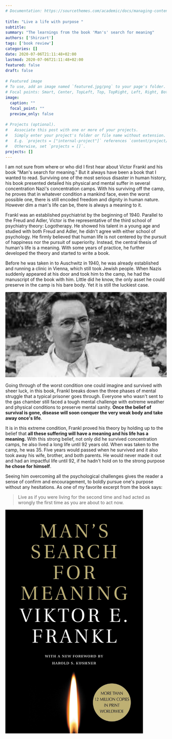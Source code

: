 ```yaml
---
# Documentation: https://sourcethemes.com/academic/docs/managing-content/

title: "Live a life with purpose "
subtitle: 
summary: "The learnings from the book 'Man's' search for meaning"
authors: ['Shirzart']
tags: ['book review']
categories: []
date: 2020-07-06T21:11:48+02:00
lastmod: 2020-07-06T21:11:48+02:00
featured: false
draft: false

# Featured image
# To use, add an image named `featured.jpg/png` to your page's folder.
# Focal points: Smart, Center, TopLeft, Top, TopRight, Left, Right, BottomLeft, Bottom, BottomRight.
image:
  caption: ""
  focal_point: ""
  preview_only: false

# Projects (optional).
#   Associate this post with one or more of your projects.
#   Simply enter your project's folder or file name without extension.
#   E.g. `projects = ["internal-project"]` references `content/project/deep-learning/index.md`.
#   Otherwise, set `projects = []`.
projects: []
---
```


I am not sure from where or who did I first hear about Victor Frankl and his book "Man's search for meaning." But it always have been a book that I wanted to read. Surviving one of the most serious disaster in human history, his book presented detailed his physical and mental suffer in several concentration Nazi's concentration camps. With his surviving off the camp, he proves that in whatever condition a mankind face, even the worst possible one, there is still encoded freedom and dignity in human nature. However dim a man's life can be, there is always a meaning to it.

Frankl was an established psychiatrist by the beginning of 1940. Parallel to the Freud and Adler, Victor is the representative of the third school of psychiatry theory: Logotherapy. He showed his talent in a young age and studied with both Freud and Adler, he didn't agree with either school of psychology. He firmly believed that human life is not centered by the pursuit of happiness nor the pursuit of superiority. Instead, the central thesis of human's life is a meaning. With some years of practice, he further developed the theory and started to write a book.

Before he was taken in to Auschwitz in 1940, he was already established and running a clinic in Vienna, which still took Jewish people. When Nazis suddenly appeared at his door and took him to the camp, he had the manuscript of the book with him. Little did he know, the only asset he could preserve in the camp is his bare body. Yet it is still the luckiest case.

<img src="./Victor_portrait.jpeg" width="860" />

Going through of the worst condition one could imagine and survived with sheer luck, in this book, Frankl breaks down the three phases of mental struggle that a typical prisoner goes through. Everyone who wasn't sent to the gas chamber still faced a tough mental challenge with extreme weather and physical conditions to preserve mental sanity. **Once the belief of survival is gone, disease will soon conquer the very weak body and take away once's life**.  

It is in this extreme condition, Frankl proved his theory by holding up to the belief that **all these suffering will have a meaning and his life has a meaning.**
With this strong belief, not only did he survived concentration camps, he also lived a long life until 92 years old. When was taken to the camp, he was 35. Five years would passed when he survived and it also took away his wife, brother, and both parents. He would never made it out and had an impactful life until 92, if he hadn't hold on to the strong purpose **he chose for himself**.

Seeing him overcoming all the psychological challenges gives the reader a sense of confirm and encouragement, to boldly pursue one's purpose without any hesitations. As one of my favorite excerpt from the book says:

> Live as if you were living for the second time and had acted as wrongly the first time as you are about to act now.

<img src="./cover_image.jpg" width="430" />